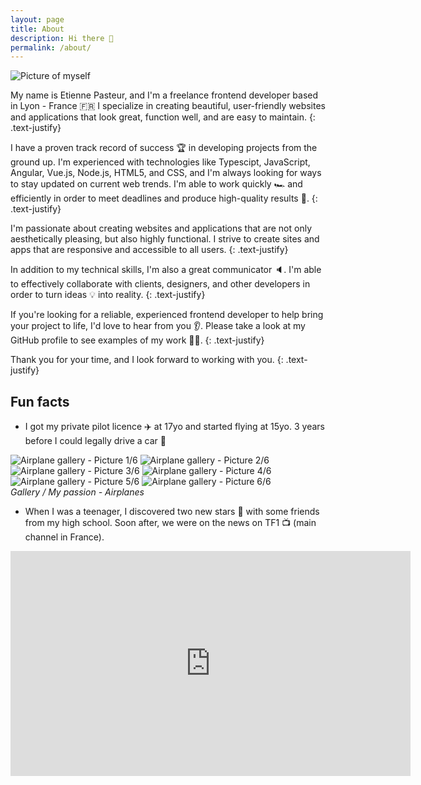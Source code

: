 ```yaml
---
layout: page
title: About
description: Hi there 👋
permalink: /about/
---
```

<div class="profile-pic">
  <img src="{{site.baseurl}}/images/profil.jpg" loading="lazy" alt="Picture of myself">
</div>

My name is Etienne Pasteur, and I'm a freelance frontend developer based in Lyon - France 🇫🇷 I specialize in creating beautiful, user-friendly websites and applications that look great, function well, and are easy to maintain.
{: .text-justify}

I have a proven track record of success 🏆 in developing projects from the ground up. I'm experienced with technologies like Typescipt, JavaScript, Angular, Vue.js, Node.js, HTML5, and CSS, and I'm always looking for ways to stay updated on current web trends. I'm able to work quickly 🏎 and efficiently in order to meet deadlines and produce high-quality results 🚀.
{: .text-justify}

I'm passionate about creating websites and applications that are not only aesthetically pleasing, but also highly functional. I strive to create sites and apps that are responsive and accessible to all users.
{: .text-justify}

In addition to my technical skills, I'm also a great communicator 🔈. I'm able to effectively collaborate with clients, designers, and other developers in order to turn ideas 💡 into reality.
{: .text-justify}

If you're looking for a reliable, experienced frontend developer to help bring your project to life, I'd love to hear from you 👂. Please take a look at my GitHub profile to see examples of my work 👨‍💻.
{: .text-justify}

Thank you for your time, and I look forward to working with you.
{: .text-justify}

## Fun facts

- I got my private pilot licence ✈️ at 17yo and started flying at 15yo. 3 years before I could legally drive a car 🚗

<div class="gallery-box">
  <div class="gallery">
    <img src="{{site.baseurl}}/images/airplane/1.jpg" loading="lazy" alt="Airplane gallery - Picture 1/6">
    <img src="{{site.baseurl}}/images/airplane/2.jpg" loading="lazy" alt="Airplane gallery - Picture 2/6">
    <img src="{{site.baseurl}}/images/airplane/3.jpg" loading="lazy" alt="Airplane gallery - Picture 3/6">
    <img src="{{site.baseurl}}/images/airplane/4.jpg" loading="lazy" alt="Airplane gallery - Picture 4/6">
    <img src="{{site.baseurl}}/images/airplane/5.jpg" loading="lazy" alt="Airplane gallery - Picture 5/6">
    <img src="{{site.baseurl}}/images/airplane/6.jpg" loading="lazy" alt="Airplane gallery - Picture 6/6">
  </div>
  <em>Gallery / My passion - Airplanes</em>
</div>

- When I was a teenager, I discovered two new stars 🔭 with some friends from my high school. Soon after, we were on the news on TF1 📺 (main channel in France).

<p><iframe src="https://player.vimeo.com/video/123090589?h=259d4991c2" title="TF1 news report" loading="lazy" width="640" height="360" frameborder="0" allowfullscreen></iframe></p>
